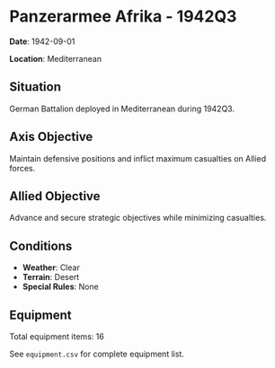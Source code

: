 # Panzerarmee Afrika - 1942Q3

**Date**: 1942-09-01

**Location**: Mediterranean

## Situation

German Battalion deployed in Mediterranean during 1942Q3.

## Axis Objective

Maintain defensive positions and inflict maximum casualties on Allied forces.

## Allied Objective

Advance and secure strategic objectives while minimizing casualties.

## Conditions

- **Weather**: Clear
- **Terrain**: Desert
- **Special Rules**: None

## Equipment

Total equipment items: 16

See `equipment.csv` for complete equipment list.
